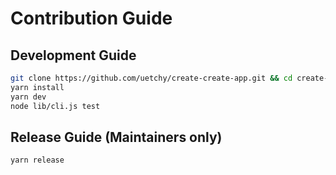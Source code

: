 # Contribution Guide

## Development Guide

```bash
git clone https://github.com/uetchy/create-create-app.git && cd create-create-app
yarn install
yarn dev
node lib/cli.js test
```

## Release Guide (Maintainers only)

```bash
yarn release
```
